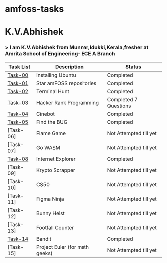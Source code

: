 # amfoss-tasks

# K.V.Abhishek
### > I am K.V.Abhishek from Munnar,Idukki,Kerala,fresher at Amrita School of Engineering- ECE A Branch

| **Task List** | **Description** | **Status** |
|---|---|---|
| [Task-00](https://github.com/AbhishekAKV/amfoss-tasks/tree/main/task-00) | Installing Ubuntu | Completed |
| [Task-01](https://github.com/AbhishekAKV/amfoss-tasks/tree/main/task-01) | Star amFOSS repositories | Completed |
| [Task-02](https://github.com/AbhishekAKV/amfoss-tasks/tree/main/task-02) | Terminal Hunt | Completed |
| [Task-03](https://github.com/AbhishekAKV/amfoss-tasks/tree/main/task-03) | Hacker Rank Programming | Completed 7 Questions |
| [Task-04](https://github.com/AbhishekAKV/amfoss-tasks/tree/main/task-04) | Cinebot | Completed |
| [Task-05](https://github.com/AbhishekAKV/amfoss-tasks/tree/main/task-05) | Find the BUG | Completed |
| [Task-06] | Flame Game | Not Attempted till yet |
| [Task-07] | Go WASM | Not Attempted till yet |
| [Task-08](https://github.com/AbhishekAKV/amfoss-tasks/tree/main/task-08) | Internet Explorer | Completed |
| [Task-09] | Krypto Scrapper | Not Attempted till yet |
| [Task-10] | CS50 | Not Attempted till yet |
| [Task-11] | Figma Ninja | Not Attempted till yet |
| [Task-12] | Bunny Heist | Not Attempted till yet |
| [Task-13] | Footfall Counter | Not Attempted till yet |
| [Task-14](https://github.com/AbhishekAKV/amfoss-tasks/tree/main/task-14) | Bandit | Completed |
| [Task-15] | Project Euler (for math geeks) | Not Attempted till yet |
